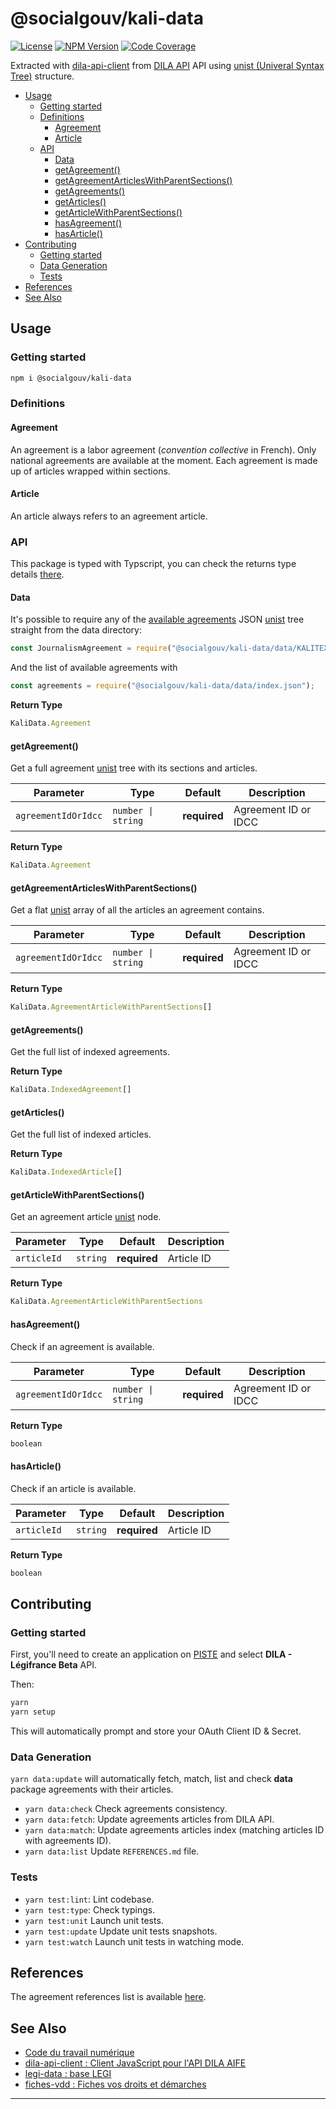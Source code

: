# @socialgouv/kali-data

[![License][img-license]][link-license]
[![NPM Version][img-npm]][link-npm]
[![Code Coverage][img-coverage]][link-coverage]

Extracted with [dila-api-client][link-dila-api-client] from [DILA API][link-aife-api] API using
[unist (Univeral Syntax Tree)][link-unist] structure.

- [Usage](#usage)
  - [Getting started](#getting-started)
  - [Definitions](#definitions)
    - [Agreement](#agreement)
    - [Article](#article)
  - [API](#api)
    - [Data](#data)
    - [getAgreement()](#getagreement)
    - [getAgreementArticlesWithParentSections()](#getagreementarticleswithparentsections)
    - [getAgreements()](#getagreements)
    - [getArticles()](#getarticles)
    - [getArticleWithParentSections()](#getarticlewithparentsections)
    - [hasAgreement()](#hasagreement)
    - [hasArticle()](#hasarticle)
- [Contributing](#contributing)
  - [Getting started](#getting-started-1)
  - [Data Generation](#data-generation)
  - [Tests](#tests)
- [References](#references)
- [See Also](#see-also)

## Usage

### Getting started

```sh
npm i @socialgouv/kali-data
```

### Definitions

#### Agreement

An agreement is a labor agreement (_convention collective_ in French). Only national agreements
are available at the moment. Each agreement is made up of articles wrapped within sections.

#### Article

An article always refers to an agreement article.

### API

This package is typed with Typscript, you can check the returns type details [there][link-typings].

#### Data

It's possible to require any of the [available agreements][link-agreement-references] JSON
[unist][link-unist] tree straight from the data directory:

```js
const JournalismAgreement = require("@socialgouv/kali-data/data/KALITEXT000005652402.json");
```

And the list of available agreements with

```js
const agreements = require("@socialgouv/kali-data/data/index.json");
```

**Return Type**

```ts
KaliData.Agreement
```

#### getAgreement()

Get a full agreement [unist][link-unist] tree with its sections and articles.

| Parameter           | Type               | Default      | Description          |
| ------------------- | ------------------ | ------------ | -------------------- |
| `agreementIdOrIdcc` | `number \| string` | **required** | Agreement ID or IDCC |

**Return Type**

```ts
KaliData.Agreement
```

#### getAgreementArticlesWithParentSections()

Get a flat [unist][link-unist] array of all the articles an agreement contains.

| Parameter           | Type               | Default      | Description          |
| ------------------- | ------------------ | ------------ | -------------------- |
| `agreementIdOrIdcc` | `number \| string` | **required** | Agreement ID or IDCC |

**Return Type**

```ts
KaliData.AgreementArticleWithParentSections[]
```

#### getAgreements()

Get the full list of indexed agreements.

**Return Type**

```ts
KaliData.IndexedAgreement[]
```

#### getArticles()

Get the full list of indexed articles.

**Return Type**

```ts
KaliData.IndexedArticle[]
```

#### getArticleWithParentSections()

Get an agreement article [unist][link-unist] node.

| Parameter   | Type     | Default      | Description |
| ----------- | -------- | ------------ | ----------- |
| `articleId` | `string` | **required** | Article ID  |

**Return Type**

```ts
KaliData.AgreementArticleWithParentSections
```

#### hasAgreement()

Check if an agreement is available.

| Parameter           | Type               | Default      | Description          |
| ------------------- | ------------------ | ------------ | -------------------- |
| `agreementIdOrIdcc` | `number \| string` | **required** | Agreement ID or IDCC |

**Return Type**

```ts
boolean
```

#### hasArticle()

Check if an article is available.

| Parameter   | Type     | Default      | Description |
| ----------- | -------- | ------------ | ----------- |
| `articleId` | `string` | **required** | Article ID  |

**Return Type**

```ts
boolean
```

## Contributing

### Getting started

First, you'll need to create an application on [PISTE][link-aife-api] and select **DILA - Légifrance
Beta** API.

Then:

```sh
yarn
yarn setup
```

This will automatically prompt and store your OAuth Client ID & Secret.

### Data Generation

`yarn data:update` will automatically fetch, match, list and check **data** package agreements with
their articles.

- `yarn data:check` Check agreements consistency.
- `yarn data:fetch`: Update agreements articles from DILA API.
- `yarn data:match`: Update agreements articles index (matching articles ID with agreements ID).
- `yarn data:list` Update `REFERENCES.md` file.

### Tests

- `yarn test:lint`: Lint codebase.
- `yarn test:type`: Check typings.
- `yarn test:unit` Launch unit tests.
- `yarn test:update` Update unit tests snapshots.
- `yarn test:watch` Launch unit tests in watching mode.

## References

The agreement references list is available [here][link-agreement-references].

## See Also

- [Code du travail numérique](https://github.com/SocialGouv/code-du-travail-numerique)
- [dila-api-client : Client JavaScript pour l'API DILA AIFE](https://github.com/SocialGouv/dila-api-client)
- [legi-data : base LEGI](https://github.com/SocialGouv/legi-data)
- [fiches-vdd : Fiches vos droits et démarches](https://github.com/SocialGouv/fiches-vdd)

---

[img-coverage]: https://badgen.net/codecov/c/github/SocialGouv/kali-data?style=flat-square
[img-license]: https://badgen.net/github/license/SocialGouv/kali-data?style=flat-square
[img-npm]: https://badgen.net/npm/v/@socialgouv/kali-data?style=flat-square

[link-coverage]: https://codecov.io/gh/SocialGouv/kali-data
[link-license]: https://github.com/SocialGouv/kali-data/blob/master/LICENSE
[link-npm]: https://www.npmjs.com/package/kali-data

[link-agreement-references]:
  https://github.com/SocialGouv/code-du-travail-backoffice/blob/master/REFERENCES.md
[link-aife-api]: https://developer.aife.economie.gouv.fr
[link-dila-api-client]: https://github.com/SocialGouv/dila-api-client
[link-typings]: https://github.com/SocialGouv/kali-data/blob/master/src/index.d.ts
[link-unist]: https://github.com/syntax-tree/unist
